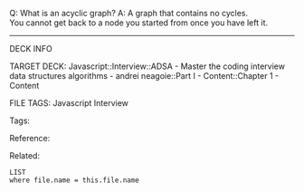 Q: What is an acyclic graph?
A: A graph that contains no cycles.  
You cannot get back to a node you started from once you have left it.
<!--ID: 1690026322294-->

---

DECK INFO

TARGET DECK: Javascript::Interview::ADSA - Master the coding interview data structures algorithms - andrei neagoie::Part I - Content::Chapter 1 - Content

FILE TAGS: Javascript Interview

Tags:

Reference:

Related:

```dataview
LIST
where file.name = this.file.name
```
